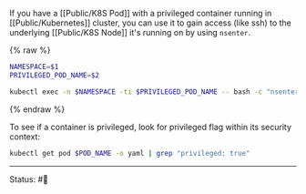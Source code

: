 If you have a [[Public/K8S Pod]] with a privileged container running in [[Public/Kubernetes]] cluster, you can use it to gain access (like ssh) to the underlying [[Public/K8S Node]] it's running on by using `nsenter`.

{% raw %}
```bash
NAMESPACE=$1
PRIVILEGED_POD_NAME=$2

kubectl exec -n $NAMESPACE -ti $PRIVILEGED_POD_NAME -- bash -c "nsenter --mount=/proc/1/ns/mnt -- /bin/bash"
```
{% endraw %}

To see if a container is privileged, look for privileged flag within its security context:
```bash
kubectl get pod $POD_NAME -o yaml | grep "privileged: true"
```


-----

Status: #🌲 